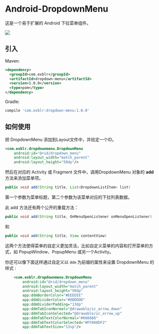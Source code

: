 # Android-DropdownMenu

这是一个易于扩展的 Android 下拉菜单组件。

![](https://raw.githubusercontent.com/liamwang/Android-DropdownMenu/master/graphics/default.gif)

## 引入

Maven:

```xml
<dependency>
  <groupId>com.exblr</groupId>
  <artifactId>dropdown-menu</artifactId>
  <version>1.0.0</version>
  <type>pom</type>
</dependency>
```

Gradle:

```groovy
compile 'com.exblr:dropdown-menu:1.0.0'
```

## 如何使用

把 DropdownMenu 添加到Layout文件中，并给定一个ID。

```xml
<com.exblr.dropdownmenu.DropdownMenu
    android:id="@+id/dropdown_menu"
    android:layout_width="match_parent"
    android:layout_height="50dp"/>
```

然后在对应的 Activity 或 Fragment 文件中，调用DropdownMenu 对象的 **add** 方法来添加菜单项。

```java
public void add(String title, List<DropdownListItem> list)
```

第一个参数为菜单标题，第二个参数为该菜单对应的下拉列表数据。

此 add 方法还有两个公开的重载方法：

```java
public void add(String title, OnMenuOpenListener onMenuOpenListener)
```

和

```java
public void add(String title, View contentView)
```

这两个方法使得菜单的自定义更加灵活，比如自定义菜单的内容和打开菜单的方式，如 PopupWindow、PopupMenu 或另一个Activity。

你还可以像下面这样通过自定义以 `ddm` 为前缀的属性来设置 DropdownMenu 的样式 :
```xml
    <com.exblr.dropdownmenu.DropdownMenu
        android:id="@+id/dropdown_menu"
        android:layout_width="match_parent"
        android:layout_height="50dp"
        app:ddmBorderColor="#EEEEEE"
        app:ddmDividerColor="#DDDDDD"
        app:ddmDividerPadding="13dp"
        app:ddmTabIconNormal="@drawable/ic_arrow_down"
        app:ddmTabIconSelected="@drawable/ic_arrow_up"
        app:ddmTabTextColorNormal="#666666"
        app:ddmTabTextColorSelected="#FF008DF2"
        app:ddmTabTextSize="13sp"/>
```


